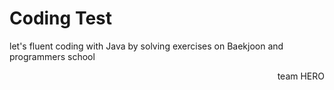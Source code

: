 # Coding Test

let's fluent coding with Java by solving exercises on Baekjoon and programmers school

<div dir="rtl">team HERO</div>
